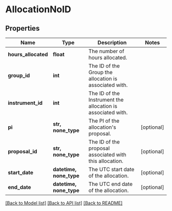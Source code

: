 # AllocationNoID

## Properties
Name | Type | Description | Notes
------------ | ------------- | ------------- | -------------
**hours_allocated** | **float** | The number of hours allocated. | 
**group_id** | **int** | The ID of the Group the allocation is associated with. | 
**instrument_id** | **int** | The ID of the Instrument the allocation is associated with. | 
**pi** | **str, none_type** | The PI of the allocation&#39;s proposal. | [optional] 
**proposal_id** | **str, none_type** | The ID of the proposal associated with this allocation. | [optional] 
**start_date** | **datetime, none_type** | The UTC start date of the allocation. | [optional] 
**end_date** | **datetime, none_type** | The UTC end date of the allocation. | [optional] 

[[Back to Model list]](../README.md#documentation-for-models) [[Back to API list]](../README.md#documentation-for-api-endpoints) [[Back to README]](../README.md)


